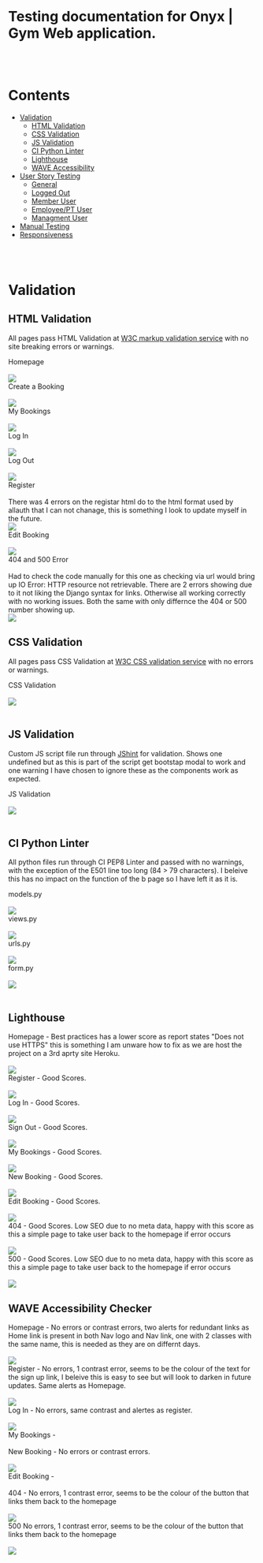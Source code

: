 <img src="">
<br><br>

# Testing documentation for Onyx | Gym Web application.
<br><br>

# Contents

* [Validation](#validation)
    * [HTML Validation](#html-validation)
    * [CSS Validation](#css-validation)
    * [JS Validation](#js-validation)
    * [CI Python Linter](#ci-python-linter)
    * [Lighthouse](#lighthouse)
    * [WAVE Accessibility](#wave-accessibility-checker)
* [User Story Testing](#user-story-testing)
    * [General](#general)
    * [Logged Out](#logged-out)
    * [Member User](#member-user)
    * [Employee/PT User](#employeept-user)
    * [Managment User](#management-user)
* [Manual Testing](#manual-testing)
* [Responsiveness](#responsiveness)

<br><br>

# Validation

## HTML Validation

All pages pass HTML Validation at [W3C markup validation service](https://validator.w3.org/) with no site breaking errors or warnings. 


<summary>Homepage</summary>
<br>
<img src="static/README/validation/homepage-checker.png">

<summary>Create a Booking</summary>
<br>
<img src="static/README/validation/create-booking-checker.png">

<summary>My Bookings</summary>
<br>
<img src="static/README/validation/my-bookings-checker.png">

<summary>Log In</summary>
<br>
<img src="static/README/validation/login-checker.png">

<summary>Log Out</summary>
<br>
<img src="static/README/validation/logout-checker.png">

<summary>Register</summary>
<br>
There was 4 errors on the registar html do to the html format used by allauth that I can not chanage, this is something I look to update myself in the future.
<br>
<img src="static/README/validation/registar-checker.png">

<summary>Edit Booking</summary>
<br>
<img src="static/README/validation/edit-booking-checker.png">

<summary>404 and 500 Error</summary>
<br>
Had to check the code manually for this one as checking via url would bring up IO Error: HTTP resource not retrievable. There are 2 errors showing due to it not liking the Django syntax for links. Otherwise all working correctly with no working issues. Both the same with only differnce the 404 or 500 number showing up.
<br>
<img src="static/README/validation/404-checker.png">

## CSS Validation

All pages pass CSS Validation at [W3C CSS validation service](https://jigsaw.w3.org/css-validator/) with no errors or warnings.


<summary>CSS Validation</summary>
<br>
<img src="static/README/validation/css-checker.png">
<br><br>

## JS Validation

Custom JS script file run through [JShint](https://jshint.com/) for validation. Shows one undefined but as this is part of the script get bootstap modal to work and one warning I have chosen to ignore these as the components work as expected.

<summary>JS Validation</summary>
<br>
<img src="static/README/validation/js-checker.png">
<br><br>

## CI Python Linter
All python files run through CI PEP8 Linter and passed with no warnings, with the exception of the E501 line too long (84 > 79 characters). I beleive this has no impact on the function of the b page so I have left it as it is.


<summary>models.py</summary>
<br>
<img src="static/README/validation/models.py-checker.png">
<br>
<summary>views.py</summary>
<br>
<img src="static/README/validation/view.py-checker.png">
<br>
<summary>urls.py</summary>
<br>
<img src="static/README/validation/urls.py-checker.png">
<br>
<summary>form.py</summary>
<br>
<img src="static/README/validation/form.py-checker.png">
<br><br>

## Lighthouse


<summary>Homepage - Best practices has a lower score as report states "Does not use HTTPS" this is something I am unware how to fix as we are host the project on a 3rd aprty site Heroku.
</summary>
<br>
<img src="static/README/lighthouse/homepage-lighthouse.png">
<br>
<summary>Register - Good Scores.</summary>
<br>
<img src="static/README/lighthouse/signup-lighthouse.png">
<br>
<summary>Log In - Good Scores.</summary>
<br>
<img src="static/README/lighthouse/login-lighthouse.png">
<br>
<summary>Sign Out - Good Scores.</summary>
<br>
<img src="static/README/lighthouse/signout-lighthouse.png">
<br>
<summary>My Bookings - Good Scores.</summary>
<br>
<img src="static/README/lighthouse/my-bookings-lighthouse.png">
<br>
<summary>New Booking - Good Scores.</summary>
<br>
<img src="static/README/lighthouse/new-booking-lighthouse.png">
<br>
<summary>Edit Booking - Good Scores.</summary>
<br>
<img src="static/README/lighthouse/edit-booking-lighthouse.png">
<br>
<summary>404 - Good Scores. Low SEO due to no meta data, happy with this score as this a simple page to take user back to the homepage if error occurs
</summary>
<br>
<img src="static/README/lighthouse/404-lighthouse.png">
<br>
<summary>500 - Good Scores. Low SEO due to no meta data, happy with this score as this a simple page to take user back to the homepage if error occurs
</summary>
<br>
<img src="static/README/lighthouse/500-lighthouse.png">
<br>

## WAVE Accessibility Checker

<summary>Homepage - No errors or contrast errors, two alerts for redundant links as Home link is present in both Nav logo and Nav link, one with 2 classes with the same name, this is needed as they are on differnt days.
</summary>
<br>
<img src="static/README/wave/homepage-wave.png">
<br>
<summary>Register - No errors, 1 contrast error, seems to be the colour of the text for the sign up link, I beleive this is easy to see but will look to darken in future updates. Same alerts as Homepage.</summary>
<br>
<img src="static/README/wave/signup-wave.png">
<br>
<summary>Log In - No errors, same contrast and alertes as register.</summary>
<br>
<img src="static/README/wave/signin-wave.png">
<br>
<summary>My Bookings - </summary>
<br>
<img src="">
<br>
<summary>New Booking - No errors or contrast errors.</summary>
<br>
<img src="static/README/wave/new-booking-wave.png">
<br>
<summary>Edit Booking - </summary>
<br>
<img src="">
<br>
<summary>404 - No errors, 1 contrast error, seems to be the colour of the button that links them back to the homepage
</summary>
<br>
<img src="static/README/wave/404-wave.png">
<br>
<summary>500 No errors, 1 contrast error, seems to be the colour of the button that links them back to the homepage
</summary>
<br>
<img src="static/README/wave/500-wave.png">
<br>
